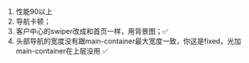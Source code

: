 1. 性能90以上
2. 导航卡顿；
3. 客户中心的swiper改成和首页一样，用背景图；✅
4. 头部导航的宽度没有跟main-container最大宽度一致，你这是fixed，光加main-container在上层没用 ✅